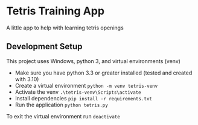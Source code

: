 # Tetris Training App

A little app to help with learning tetris openings

## Development Setup

This project uses Windows, python 3, and virtual environments (venv)

* Make sure you have python 3.3 or greater installed (tested and created with 3.10)
* Create a virtual environment `python -m venv tetris-venv`
* Activate the venv `.\tetris-venv\Scripts\activate`
* Install dependencies `pip install -r requirements.txt`
* Run the application `python tetris.py`

To exit the virtual environment run `deactivate`